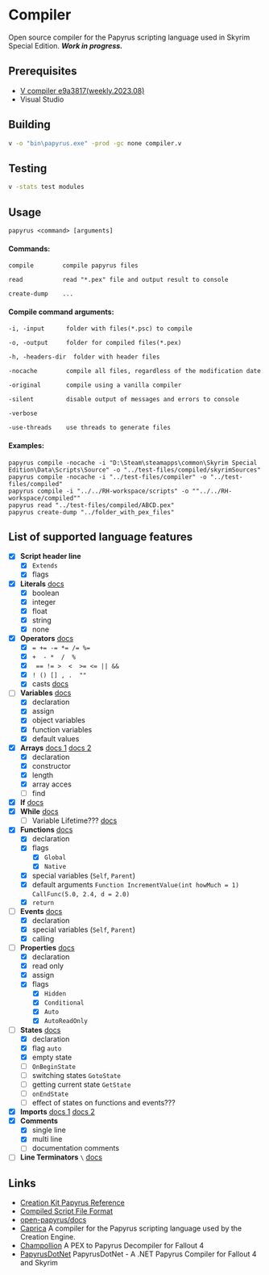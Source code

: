 # Compiler

Open source compiler for the Papyrus scripting language used in Skyrim Special Edition. ***Work in progress.***

## Prerequisites

  - [V compiler e9a3817(weekly.2023.08)](https://github.com/vlang/v/releases/tag/weekly.2023.08)
  - Visual Studio

## Building

```bash
v -o "bin\papyrus.exe" -prod -gc none compiler.v
```

## Testing

```bash
v -stats test modules
```

## Usage

```papyrus <command> [arguments]```

#### Commands:

```
compile        compile papyrus files

read           read "*.pex" file and output result to console

create-dump    ...
```

#### Сompile command arguments:

```
-i, -input      folder with files(*.psc) to compile

-o, -output     folder for compiled files(*.pex)

-h, -headers-dir  folder with header files

-nocache        compile all files, regardless of the modification date

-original       compile using a vanilla compiler

-silent         disable output of messages and errors to console

-verbose

-use-threads    use threads to generate files
```

#### Examples:

```
papyrus compile -nocache -i "D:\Steam\steamapps\common\Skyrim Special Edition\Data\Scripts\Source" -o "../test-files/compiled/skyrimSources"
papyrus compile -nocache -i "../test-files/compiler" -o "../test-files/compiled"
papyrus compile -i "../../RH-workspace/scripts" -o ""../../RH-workspace/compiled""
papyrus read "../test-files/compiled/ABCD.pex"
papyrus create-dump "../folder_with_pex_files"
```

## List of supported language features

- [x] **Script header line**
  - [x] `Extends`
  - [x] flags
- [x] **Literals** [docs](https://www.creationkit.com/index.php?title=Literals_Reference)
  - [x] boolean
  - [x] integer
  - [x] float
  - [x] string
  - [x] none
- [x] **Operators** [docs](https://www.creationkit.com/index.php?title=Operator_Reference)
  - [x] `= += -= *= /= %=`
  - [x] `+  - *  /  %`
  - [x] ` == != >  <  >= <= || &&`
  - [x] `! () [] , .  ""`
  - [x] casts [docs](https://www.creationkit.com/index.php?title=Cast_Reference)
- [ ] **Variables** [docs](https://www.creationkit.com/index.php?title=Variable_Reference)
  - [x] declaration
  - [x] assign
  - [x] object variables
  - [x] function variables
  - [x] default values
- [x] **Arrays** [docs 1](https://www.creationkit.com/index.php?title=Array_Reference) [docs 2](https://www.creationkit.com/index.php?title=Arrays_(Papyrus))
  - [x] declaration
  - [x] constructor
  - [x] length
  - [x] array acces
  - [ ] find
- [x] **If** [docs](https://www.creationkit.com/index.php?title=Statement_Reference#If_Statement)
- [x] **While** [docs](https://www.creationkit.com/index.php?title=Statement_Reference#While_Statement)
  - [ ] Variable Lifetime??? [docs](https://www.creationkit.com/index.php?title=Statement_Reference#While_and_Variable_Lifetime)
- [x] **Functions** [docs](https://www.creationkit.com/index.php?title=Function_Reference)
  - [x] declaration
  - [x] flags
    - [x] `Global`
    - [x] `Native`
  - [x] special variables (`Self`, `Parent`)
  - [x] default arguments `Function IncrementValue(int howMuch = 1)` `CallFunc(5.0, 2.4, d = 2.0)`
  - [x] `return`
- [ ] **Events** [docs](https://www.creationkit.com/index.php?title=Events_Reference)
  - [x] declaration
  - [x] special variables (`Self`, `Parent`) 
  - [x] calling
- [ ] **Properties** [docs](https://www.creationkit.com/index.php?title=Property_Reference)
  - [x] declaration
  - [x] read only
  - [x] assign
  - [x] flags
    - [x] `Hidden`
    - [x] `Conditional`
    - [x] `Auto`
    - [x] `AutoReadOnly`
- [ ] **States** [docs](https://www.creationkit.com/index.php?title=State_Reference)
  - [x] declaration
  - [x] flag `auto`
  - [x] empty state
  - [ ] `OnBeginState`
  - [ ] switching states `GotoState`
  - [ ] getting current state `GetState`
  - [ ] `onEndState`
  - [ ] effect of states on functions and events???
- [x] **Imports** [docs 1](https://www.creationkit.com/index.php?title=Script_File_Structure#Imports) [docs 2](https://www.creationkit.com/index.php?title=Function_Reference#Calling_Functions)
- [x] **Comments**
  - [x] single line
  - [x] multi line
  - [ ] documentation comments
- [ ] **Line Terminators** `\` [docs](https://www.creationkit.com/index.php?title=Script_File_Structure#Line_Terminators)

## Links

- [Creation Kit Papyrus Reference](https://www.creationkit.com/index.php?title=Category:Papyrus)
- [Compiled Script File Format](https://en.uesp.net/wiki/Skyrim_Mod:Compiled_Script_File_Format)
- [open-papyrus/docs](https://open-papyrus.github.io/docs/Papyrus_Language_Reference/index.html)
- [Caprica](https://github.com/Orvid/Caprica)
A compiler for the Papyrus scripting language used by the Creation Engine.
- [Champollion](https://github.com/Orvid/Champollion)
A PEX to Papyrus Decompiler for Fallout 4
- [PapyrusDotNet](https://github.com/zerratar/PapyrusDotNet)
PapyrusDotNet - A .NET Papyrus Compiler for Fallout 4 and Skyrim


